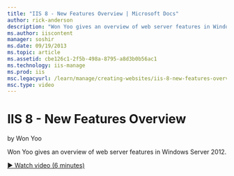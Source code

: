 ```yaml
---
title: "IIS 8 - New Features Overview | Microsoft Docs"
author: rick-anderson
description: "Won Yoo gives an overview of web server features in Windows Server 2012."
ms.author: iiscontent
manager: soshir
ms.date: 09/19/2013
ms.topic: article
ms.assetid: cbe126c1-2f5b-498a-8795-a8d3b0b56ac1
ms.technology: iis-manage
ms.prod: iis
msc.legacyurl: /learn/manage/creating-websites/iis-8-new-features-overview
msc.type: video
---
```

IIS 8 - New Features Overview
====================
by Won Yoo

Won Yoo gives an overview of web server features in Windows Server 2012.

[&#9654; Watch video (6 minutes)](https://channel9.msdn.com/Blogs/IIS-NET-Site-Videos/iis-8-new-features-overview)
